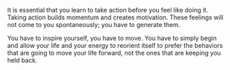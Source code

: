 It is essential that you learn to take action before you feel like doing it. Taking action builds momentum and creates motivation. These feelings will not come to you spontaneously; you have to generate them. 

You have to inspire yourself, you have to move. You have to simply begin and allow your life and your energy to reorient itself to prefer the behaviors that are going to move your life forward, not the ones that are keeping you held back.